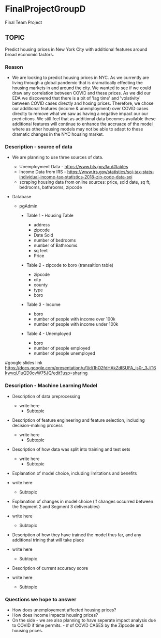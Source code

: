 # FinalProjectGroupD
Final Team Project

## TOPIC
Predict housing prices in New York City with additional features around broad economic factors.  

### Reason 
* We are looking to predict housing prices in NYC.  As we currently are living through a global pandemic that is dramatically effecting the housing markets in and around the city.  We wanted to see if we could draw any correlation between COVID and these prices.  As we did our EDA we discovered that there is a bit of 'lag time' and 'volativity' between COVID cases directly and hosing prices.  Therefore, we chose our additional features (income & unemployment) over COVID cases direclty to remove what we saw as having a negative impact our our predictions.  We still feel that as additional data becomes available these additional features will continue to enhance the accruace of the model where as other housing models may not be able to adapt to these dramatic changes in the NYC housing market.

### Description - source of data
* We are planning to use three sources of data.
  * Unemployment Data - https://www.bls.gov/lau/#tables
  * Income Data from IRS - https://www.irs.gov/statistics/soi-tax-stats-individual-income-tax-statistics-2018-zip-code-data-soi
  * scraping housing data from online sources: price, sold date, sq ft, bedrooms, bathrooms, zipcode

* Database
  * pgAdmin
    * Table 1 - Housing Table
      * address
      * zipcode
      * Date Sold
      * number of bedrooms
      * number of Bathrooms
      * sq feet
      * Price
    
    * Table 2 - zipcode to boro (transaltion table)
        * zipcode
        * city
        * county
        * type
        * boro
     
     * Table 3 - Income
        * boro
        * number of people with income over 100k
        * number of people with income under 100k
      
     * Table 4 - Unemployed
        * boro
        * number of people employed
        * number of people unemployed



#google slides link
https://docs.google.com/presentation/u/1/d/1hO2fdHAkZdISUFA_js0r_3JiT6kwvqU1uQD0ovW75JQ/edit?usp=sharing

### Description - Machine Learning Model

* Description of data preprocessing
  * write here
    * Subtopic

* Description of feature engineering and feature selection, including decision-making process
  * write here
    * Subtopic

* Description of how data was split into training and test sets
  * write here
    * Subtopic
    
 * Explanation of model choice, including limitations and benefits
  * write here
    * Subtopic
    
 * Explanation of changes in model choice (if changes occurred between the Segment 2 and Segment 3 deliverables)
  * write here
    * Subtopic
    
 * Description of how they have trained the model thus far, and any additional trining that will take place
  * write here
    * Subtopic
 
 * Description of current accuracy score
  * write here
    * Subtopic


      
### Questions we hope to answer

* How does unemployement affected housing prices?
* How does income impacts housing prices?
* On the side - we are also planning to have seperate impact analysis due to COVID if time permits. - # of COVID CASES by the Zipcode and housing prices.
